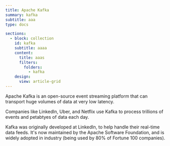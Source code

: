```yaml
---
title: Apache Kafka
summary: kafka
subtitle: aaa
type: docs

sections:
  - block: collection
    id: kafka
    subtitle: aaaa
    content:
      title: aaas
      filters:
        folders:
          - kafka
    design:
      view: article-grid
---
```



Apache Kafka is an open-source event streaming platform that can transport huge volumes of data at very low latency.

Companies like LinkedIn, Uber, and Netflix use Kafka to process trillions of events and petabtyes of data each day.

Kafka was originally developed at LinkedIn, to help handle their real-time data feeds. It's now maintained by the Apache Software Foundation, and is widely adopted in industry (being used by 80% of Fortune 100 companies).